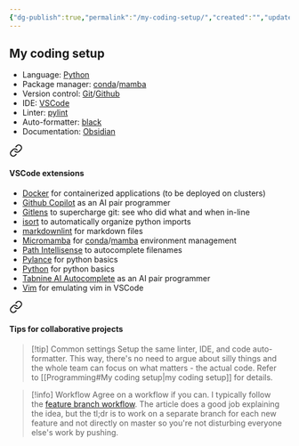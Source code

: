 ```yaml
---
{"dg-publish":true,"permalink":"/my-coding-setup/","created":"","updated":""}
---
```



## My coding setup

-   Language: [Python](https://www.python.org/)
-   Package manager: [conda](https://docs.conda.io/en/latest/)/[mamba](https://github.com/mamba-org/mamba)
-   Version control: [Git](https://git-scm.com/)/[Github](https://github.com/)
-   IDE: [VSCode](https://code.visualstudio.com/)
-   Linter: [pylint](https://github.com/PyCQA/pylint)
-   Auto-formatter: [black](https://github.com/psf/black)
-   Documentation: [Obsidian](https://obsidian.md/)


<div class="transclusion internal-embed is-loaded"><a class="markdown-embed-link" href="/v-scode-extensions/" aria-label="Open link"><svg xmlns="http://www.w3.org/2000/svg" width="24" height="24" viewBox="0 0 24 24" fill="none" stroke="currentColor" stroke-width="2" stroke-linecap="round" stroke-linejoin="round" class="svg-icon lucide-link"><path d="M10 13a5 5 0 0 0 7.54.54l3-3a5 5 0 0 0-7.07-7.07l-1.72 1.71"></path><path d="M14 11a5 5 0 0 0-7.54-.54l-3 3a5 5 0 0 0 7.07 7.07l1.71-1.71"></path></svg></a><div class="markdown-embed">





#### VSCode extensions

-   [Docker](https://marketplace.visualstudio.com/items?itemName=ms-azuretools.vscode-docker) for containerized applications (to be deployed on clusters)
-   [Github Copilot](https://marketplace.visualstudio.com/items?itemName=GitHub.copilot) as an AI pair programmer
-   [Gitlens](https://marketplace.visualstudio.com/items?itemName=eamodio.gitlens) to supercharge git: see who did what and when in-line
-   [isort](https://marketplace.visualstudio.com/items?itemName=ms-python.isort) to automatically organize python imports
-   [markdownlint](https://marketplace.visualstudio.com/items?itemName=DavidAnson.vscode-markdownlint) for markdown files
-   [Micromamba](https://marketplace.visualstudio.com/items?itemName=corker.vscode-micromamba) for [conda](https://docs.conda.io/en/latest/)/[mamba](https://github.com/mamba-org/mamba) environment management
-   [Path Intellisense](https://marketplace.visualstudio.com/items?itemName=christian-kohler.path-intellisense) to autocomplete filenames
-   [Pylance](https://marketplace.visualstudio.com/items?itemName=ms-python.vscode-pylance) for python basics
-   [Python](https://marketplace.visualstudio.com/items?itemName=ms-python.python) for python basics
-   [Tabnine AI Autocomplete](https://marketplace.visualstudio.com/items?itemName=TabNine.tabnine-vscode) as an AI pair programmer
-   [Vim](https://marketplace.visualstudio.com/items?itemName=vscodevim.vim) for emulating vim in VSCode

</div></div>



<div class="transclusion internal-embed is-loaded"><a class="markdown-embed-link" href="/tips-for-collaborative-projects/" aria-label="Open link"><svg xmlns="http://www.w3.org/2000/svg" width="24" height="24" viewBox="0 0 24 24" fill="none" stroke="currentColor" stroke-width="2" stroke-linecap="round" stroke-linejoin="round" class="svg-icon lucide-link"><path d="M10 13a5 5 0 0 0 7.54.54l3-3a5 5 0 0 0-7.07-7.07l-1.72 1.71"></path><path d="M14 11a5 5 0 0 0-7.54-.54l-3 3a5 5 0 0 0 7.07 7.07l1.71-1.71"></path></svg></a><div class="markdown-embed">





#### Tips for collaborative projects

> [!tip] Common settings
> Setup the same linter, IDE, and code auto-formatter. This way, there's no need to argue about silly things and the whole team can focus on what matters - the actual code. Refer to [[Programming#My coding setup\|my coding setup]] for details.

> [!info] Workflow
> Agree on a workflow if you can. I typically follow the [feature branch workflow](https://www.atlassian.com/git/tutorials/comparing-workflows/feature-branch-workflow). The article does a good job explaining the idea, but the tl;dr is to work on a separate branch for each new feature and not directly on master so you're not disturbing everyone else's work by pushing.

</div></div>
